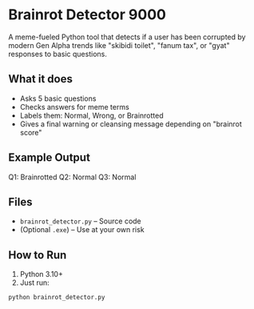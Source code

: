 #  Brainrot Detector 9000

A meme-fueled Python tool that detects if a user has been corrupted by modern Gen Alpha trends like "skibidi toilet", "fanum tax", or "gyat" responses to basic questions.

##  What it does

- Asks 5 basic questions
- Checks answers for meme terms
- Labels them: Normal, Wrong, or Brainrotted
- Gives a final warning or cleansing message depending on "brainrot score"

##  Example Output

Q1: Brainrotted
Q2: Normal
Q3: Normal


##  Files

- `brainrot_detector.py` – Source code
- (Optional `.exe`) – Use at your own risk 

##  How to Run

1. Python 3.10+
2. Just run:
```bash
python brainrot_detector.py
